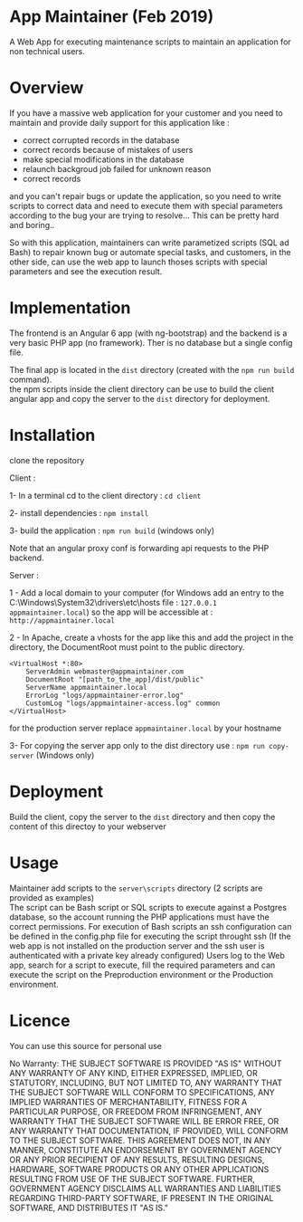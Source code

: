 # App Maintainer (Feb 2019)

A Web App for executing maintenance scripts to maintain an application for non technical users.  

# Overview 

If you have a massive web application for your customer and you need to maintain and provide daily support for this application like  :  

- correct corrupted records in the database
- correct records because of mistakes of users 
- make special modifications in the database
- relaunch backgroud job failed for unknown reason
- correct records 

and you can't repair bugs or update the application, so you need to write scripts to correct data and need to execute them with special parameters according to the bug your are trying to resolve... This can be pretty hard and boring..

So with this application, maintainers can write parametized scripts (SQL ad Bash) to repair known bug or automate special tasks, and customers, in the other side, can use the web app to launch thoses scripts with special parameters and see the execution result.

# Implementation

The frontend is an Angular 6 app (with ng-bootstrap) and the backend is a very basic PHP app (no framework). Ther is no database but a single config file.

The final app is located in the `dist` directory (created with the `npm run build` command).  
the npm scripts inside the client directory can be use to build the client angular app and copy the server to the `dist` directory for deployment.

# Installation

clone the repository

Client :  

1- In a terminal cd to the client directory : `cd client`

2- install dependencies : `npm install`  

3- build the application : `npm run build` (windows only)

Note that an angular proxy conf is forwarding api requests to the PHP backend.

Server :

1 - Add a local domain to your computer (for Windows add an entry to the C:\Windows\System32\drivers\etc\hosts file : `127.0.0.1 appmaintainer.local`)  so the app will be accessible at : `http://appmaintainer.local`

2 - In Apache, create a vhosts for the app like this and add the project in the directory, the DocumentRoot must point to the public directory.

```
<VirtualHost *:80>
    ServerAdmin webmaster@appmaintainer.com
    DocumentRoot "[path_to_the_app]/dist/public"
    ServerName appmaintainer.local
    ErrorLog "logs/appmaintainer-error.log"
    CustomLog "logs/appmaintainer-access.log" common
</VirtualHost>
```

for the production server replace `appmaintainer.local` by your hostname

3- For copying the server app only to the dist directory use : `npm run copy-server` (Windows only)

# Deployment

Build the client, copy the server to the `dist` directory and then copy the content of this directoy to your webserver

# Usage

Maintainer add scripts to the `server\scripts` directory (2 scripts are provided as examples)  
The script can be Bash script or SQL scripts to execute against a Postgres database, so the account running the PHP applications must have the correct permissions. For execution of Bash scripts an ssh configuration can be defined in the config.php file for executing the script throught ssh (If the web app is not installed on the production server and the ssh user is authenticated with a private key already configured) 
Users log to the Web app, search for a script to execute, fill the required parameters and can execute the script on the Preproduction environment or the Production environment.

# Licence

You can use this source for personal use

No Warranty: THE SUBJECT SOFTWARE IS PROVIDED "AS IS" WITHOUT ANY WARRANTY OF
ANY KIND, EITHER EXPRESSED, IMPLIED, OR STATUTORY, INCLUDING, BUT NOT LIMITED
TO, ANY WARRANTY THAT THE SUBJECT SOFTWARE WILL CONFORM TO SPECIFICATIONS,
ANY IMPLIED WARRANTIES OF MERCHANTABILITY, FITNESS FOR A PARTICULAR PURPOSE,
OR FREEDOM FROM INFRINGEMENT, ANY WARRANTY THAT THE SUBJECT SOFTWARE WILL BE
ERROR FREE, OR ANY WARRANTY THAT DOCUMENTATION, IF PROVIDED, WILL CONFORM TO
THE SUBJECT SOFTWARE. THIS AGREEMENT DOES NOT, IN ANY MANNER, CONSTITUTE AN
ENDORSEMENT BY GOVERNMENT AGENCY OR ANY PRIOR RECIPIENT OF ANY RESULTS,
RESULTING DESIGNS, HARDWARE, SOFTWARE PRODUCTS OR ANY OTHER APPLICATIONS
RESULTING FROM USE OF THE SUBJECT SOFTWARE.  FURTHER, GOVERNMENT AGENCY
DISCLAIMS ALL WARRANTIES AND LIABILITIES REGARDING THIRD-PARTY SOFTWARE,
IF PRESENT IN THE ORIGINAL SOFTWARE, AND DISTRIBUTES IT "AS IS."

